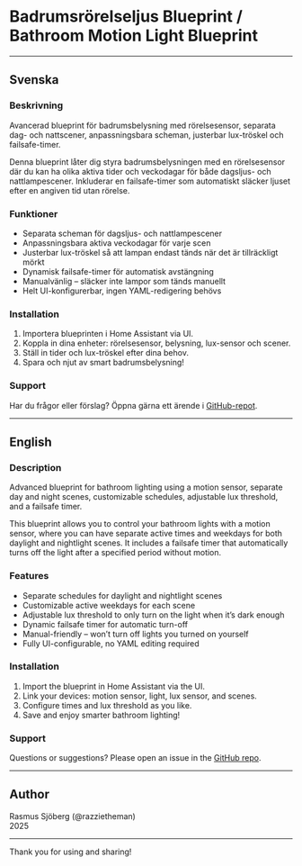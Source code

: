 # Badrumsrörelseljus Blueprint / Bathroom Motion Light Blueprint

---

## Svenska

### Beskrivning  
Avancerad blueprint för badrumsbelysning med rörelsesensor, separata dag- och nattscener, anpassningsbara scheman, justerbar lux-tröskel och failsafe-timer.

Denna blueprint låter dig styra badrumsbelysningen med en rörelsesensor där du kan ha olika aktiva tider och veckodagar för både dagsljus- och nattlampescener. Inkluderar en failsafe-timer som automatiskt släcker ljuset efter en angiven tid utan rörelse.

### Funktioner  
- Separata scheman för dagsljus- och nattlampescener  
- Anpassningsbara aktiva veckodagar för varje scen  
- Justerbar lux-tröskel så att lampan endast tänds när det är tillräckligt mörkt  
- Dynamisk failsafe-timer för automatisk avstängning  
- Manualvänlig – släcker inte lampor som tänds manuellt  
- Helt UI-konfigurerbar, ingen YAML-redigering behövs  

### Installation  
1. Importera blueprinten i Home Assistant via UI.  
2. Koppla in dina enheter: rörelsesensor, belysning, lux-sensor och scener.  
3. Ställ in tider och lux-tröskel efter dina behov.  
4. Spara och njut av smart badrumsbelysning!

### Support  
Har du frågor eller förslag? Öppna gärna ett ärende i [GitHub-repot](https://github.com/razzietheman/badrum-tand-slack-blueprint).

---

## English

### Description  
Advanced blueprint for bathroom lighting using a motion sensor, separate day and night scenes, customizable schedules, adjustable lux threshold, and a failsafe timer.

This blueprint allows you to control your bathroom lights with a motion sensor, where you can have separate active times and weekdays for both daylight and nightlight scenes. It includes a failsafe timer that automatically turns off the light after a specified period without motion.

### Features  
- Separate schedules for daylight and nightlight scenes  
- Customizable active weekdays for each scene  
- Adjustable lux threshold to only turn on the light when it’s dark enough  
- Dynamic failsafe timer for automatic turn-off  
- Manual-friendly – won’t turn off lights you turned on yourself  
- Fully UI-configurable, no YAML editing required  

### Installation  
1. Import the blueprint in Home Assistant via the UI.  
2. Link your devices: motion sensor, light, lux sensor, and scenes.  
3. Configure times and lux threshold as you like.  
4. Save and enjoy smarter bathroom lighting!

### Support  
Questions or suggestions? Please open an issue in the [GitHub repo](https://github.com/razzietheman/badrum-tand-slack-blueprint).

---

## Author  
Rasmus Sjöberg (@razzietheman)  
2025

---

Thank you for using and sharing!  
